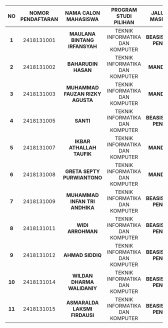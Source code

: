 | **NO** 	| **NOMOR PENDAFTARAN** 	|     **NAMA CALON MAHASISWA**     	|    **PROGRAM STUDI PILIHAN**    	|  **JALUR MASUK**  	|
|:------:	|:---------------------:	|:--------------------------------:	|:-------------------------------:	|:-----------------:	|
|  **1** 	|       2418131001      	|   **MAULANA BINTANG IRFANSYAH**  	| TEKNIK INFORMATIKA DAN KOMPUTER 	| **BEASISWA PENS** 	|
|  **2** 	|       2418131002      	|        **BAHARUDIN HASAN**       	| TEKNIK INFORMATIKA DAN KOMPUTER 	|    **MANDIRI**    	|
|  **3** 	|       2418131003      	| **MUHAMMAD FAUZAN RIZKY AGUSTA** 	| TEKNIK INFORMATIKA DAN KOMPUTER 	|    **MANDIRI**    	|
|  **4** 	|       2418131005      	|             **SANTI**            	| TEKNIK INFORMATIKA DAN KOMPUTER 	| **BEASISWA PENS** 	|
|  **5** 	|       2418131007      	|     **IKBAR ATHALLAH TAUFIK**    	| TEKNIK INFORMATIKA DAN KOMPUTER 	|    **MANDIRI**    	|
|  **6** 	|       2418131008      	|    **GRETA SEPTY PURWIANTONO**   	| TEKNIK INFORMATIKA DAN KOMPUTER 	|    **MANDIRI**    	|
|  **7** 	|       2418131009      	|  **MUHAMMAD INFAN TRI ANDHIKA**  	| TEKNIK INFORMATIKA DAN KOMPUTER 	| **BEASISWA PENS** 	|
|  **8** 	|       2418131011      	|         **WIDI ARROHMAN**        	| TEKNIK INFORMATIKA DAN KOMPUTER 	| **BEASISWA PENS** 	|
|  **9** 	|       2418131012      	|         **AHMAD SIDDIQ**         	| TEKNIK INFORMATIKA DAN KOMPUTER 	| **BEASISWA PENS** 	|
| **10** 	|       2418131014      	|    **WILDAN DHARMA WALIDANIY**   	| TEKNIK INFORMATIKA DAN KOMPUTER 	| **BEASISWA PENS** 	|
| **11** 	|       2418131015      	|   **ASMARALDA LAKSMI FIRDAUSI**  	| TEKNIK INFORMATIKA DAN KOMPUTER 	| **BEASISWA PENS** 	|
